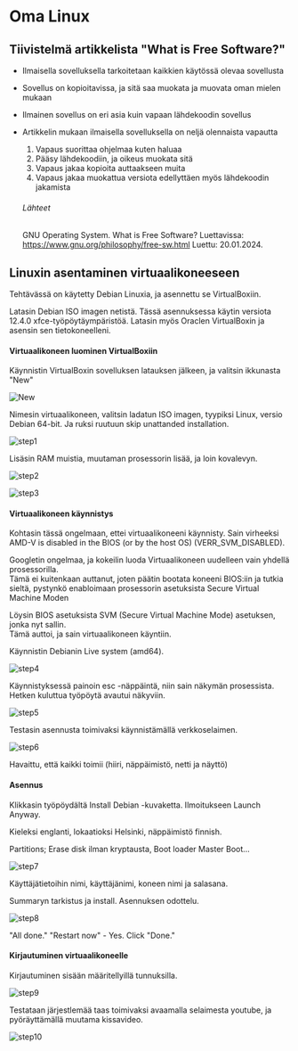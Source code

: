 # Oma Linux


## Tiivistelmä artikkelista "What is Free Software?"

- Ilmaisella sovelluksella tarkoitetaan kaikkien käytössä olevaa sovellusta
- Sovellus on kopioitavissa, ja sitä saa muokata ja muovata oman mielen mukaan
- Ilmainen sovellus on eri asia kuin vapaan lähdekoodin sovellus
- Artikkelin mukaan ilmaisella sovelluksella on neljä olennaista vapautta
    1. Vapaus suorittaa ohjelmaa kuten haluaa
    2. Pääsy lähdekoodiin, ja oikeus muokata sitä
    3. Vapaus jakaa kopioita auttaakseen muita
    4. Vapaus jakaa muokattua versiota edellyttäen myös lähdekoodin jakamista

  ###### Lähteet

  GNU Operating System. What is Free Software? Luettavissa: https://www.gnu.org/philosophy/free-sw.html Luettu: 20.01.2024.


## Linuxin asentaminen virtuaalikoneeseen

Tehtävässä on käytetty Debian Linuxia, ja asennettu se VirtualBoxiin.

Latasin Debian ISO imagen netistä. Tässä asennuksessa käytin versiota 12.4.0 xfce-työpöytäympäristöä. Latasin myös Oraclen VirtualBoxin ja asensin sen tietokoneelleni.

#### Virtuaalikoneen luominen VirtualBoxiin

Käynnistin VirtualBoxin sovelluksen latauksen jälkeen, ja valitsin ikkunasta "New"

![New](./images/new.png)
  
Nimesin virtuaalikoneen, valitsin ladatun ISO imagen, tyypiksi Linux, versio Debian 64-bit. Ja ruksi ruutuun skip unattanded installation.

![step1](./images/step1.png)

Lisäsin RAM muistia, muutaman prosessorin lisää, ja loin kovalevyn.

![step2](./images/step2.png)

![step3](./images/step3.png)

#### Virtuaalikoneen käynnistys

Kohtasin tässä ongelmaan, ettei virtuaalikoneeni käynnisty. Sain virheeksi AMD-V is disabled in the BIOS (or by the host OS) (VERR_SVM_DISABLED).

Googletin ongelmaa, ja kokeilin luoda Virtuaalikoneen uudelleen vain yhdellä prosessorilla. <br>
Tämä ei kuitenkaan auttanut, joten päätin bootata koneeni BIOS:iin ja tutkia sieltä, pystynkö enabloimaan prosessorin asetuksista Secure Virtual Machine Moden

Löysin BIOS asetuksista SVM (Secure Virtual Machine Mode) asetuksen, jonka nyt sallin. <br>
Tämä auttoi, ja sain virtuaalikoneen käyntiin.

Käynnistin Debianin Live system (amd64).

![step4](./images/step4.png)

Käynnistyksessä painoin esc -näppäintä, niin sain näkymän prosessista. Hetken kuluttua työpöytä avautui näkyviin.

![step5](./images/step5.png)

Testasin asennusta toimivaksi käynnistämällä verkkoselaimen.

![step6](./images/step6.png)

Havaittu, että kaikki toimii (hiiri, näppäimistö, netti ja näyttö)

#### Asennus

Klikkasin työpöydältä Install Debian -kuvaketta. Ilmoitukseen Launch Anyway.

Kieleksi englanti, lokaatioksi Helsinki, näppäimistö finnish.

Partitions; Erase disk ilman kryptausta, Boot loader Master Boot...

![step7](./images/step7.png)

Käyttäjätietoihin nimi, käyttäjänimi, koneen nimi ja salasana.

Summaryn tarkistus ja install. Asennuksen odottelu.

![step8](./images/step8.png)

"All done." "Restart now" - Yes. Click "Done."

#### Kirjautuminen virtuaalikoneelle

Kirjautuminen sisään määritellyillä tunnuksilla.

![step9](./images/step9.png)

Testataan järjestlemää taas toimivaksi avaamalla selaimesta youtube, ja pyöräyttämällä muutama kissavideo.

![step10](./images/step10.png)

